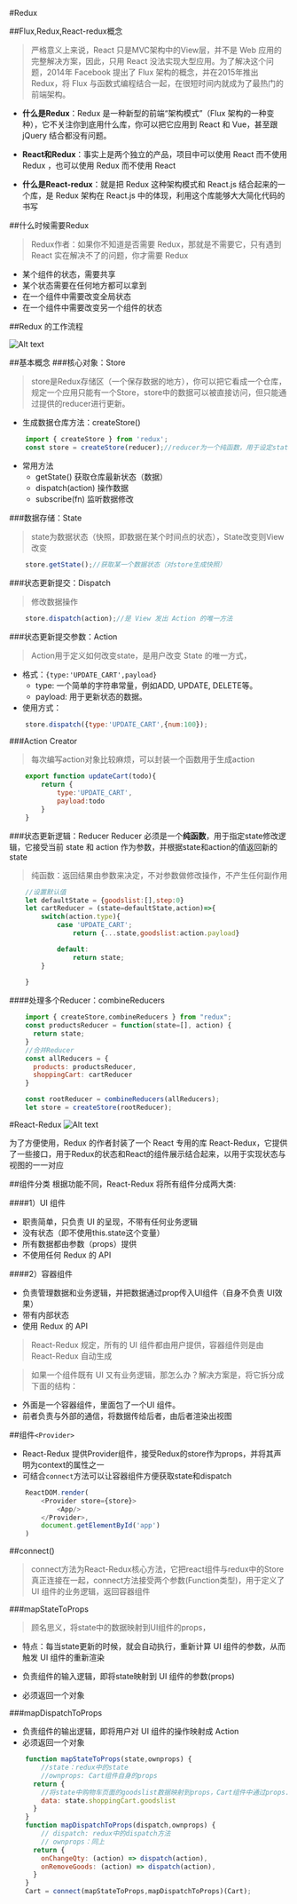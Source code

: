 #Redux

##Flux,Redux,React-redux概念
>严格意义上来说，React 只是MVC架构中的View层，并不是 Web 应用的完整解决方案，因此，只用 React 没法实现大型应用。为了解决这个问题，2014年 Facebook 提出了 Flux 架构的概念，并在2015年推出Redux，将 Flux 与函数式编程结合一起，在很短时间内就成为了最热门的前端架构。

* **什么是Redux**：Redux 是一种新型的前端“架构模式”（Flux 架构的一种变种），它不关注你到底用什么库，你可以把它应用到 React 和 Vue，甚至跟 jQuery 结合都没有问题。

* **React和Redux**：事实上是两个独立的产品，项目中可以使用 React 而不使用
Redux ，也可以使用 Redux 而不使用 React 

* **什么是React-redux**：就是把 Redux 这种架构模式和 React.js 结合起来的一个库，是 Redux 架构在 React.js 中的体现，利用这个库能够大大简化代码的书写

##什么时候需要Redux
>Redux作者：如果你不知道是否需要 Redux，那就是不需要它，只有遇到 React 实在解决不了的问题，你才需要 Redux

* 某个组件的状态，需要共享
* 某个状态需要在任何地方都可以拿到
* 在一个组件中需要改变全局状态
* 在一个组件中需要改变另一个组件的状态

##Redux 的工作流程

![Alt text](./img/redux.jpg "Optional title")

##基本概念
###核心对象：Store
>store是Redux存储区（一个保存数据的地方），你可以把它看成一个仓库，规定一个应用只能有一个Store，store中的数据可以被直接访问，但只能通过提供的reducer进行更新。

* 生成数据仓库方法：createStore() 
```javascript
    import { createStore } from 'redux';
    const store = createStore(reducer);//reducer为一个纯函数，用于设定state修改逻辑（如何修改state中的数据）
```
* 常用方法
    * getState() 获取仓库最新状态（数据）
    * dispatch(action) 操作数据
    * subscribe(fn) 监听数据修改

###数据存储：State
>state为数据状态（快照，即数据在某个时间点的状态），State改变则View改变

```js
    store.getState();//获取某一个数据状态（对store生成快照）
```

###状态更新提交：Dispatch
>修改数据操作

```js
    store.dispatch(action);//是 View 发出 Action 的唯一方法
```

###状态更新提交参数：Action
>Action用于定义如何改变state，是用户改变 State 的唯一方式，

* 格式：`{type:'UPDATE_CART',payload}`
    * type: 一个简单的字符串常量，例如ADD, UPDATE, DELETE等。
    * payload: 用于更新状态的数据。
* 使用方式：
```js
    store.dispatch({type:'UPDATE_CART',{num:100});
```

###Action Creator
>每次编写action对象比较麻烦，可以封装一个函数用于生成action

```js
    export function updateCart(todo){
        return {
            type:'UPDATE_CART',
            payload:todo
        }
    }
```

###状态更新逻辑：Reducer
Reducer 必须是一个**纯函数**，用于指定state修改逻辑，它接受当前 state 和 action 作为参数，并根据state和action的值返回新的state
>纯函数：返回结果由参数来决定，不对参数做修改操作，不产生任何副作用

```js
    //设置默认值
    let defaultState = {goodslist:[],step:0}
    let cartReducer = (state=defaultState,action)=>{
        switch(action.type){
            case 'UPDATE_CART';
                return {...state,goodslist:action.payload}

            default:
                return state;
        }
        
    }
```
####处理多个Reducer：combineReducers
```js
    import { createStore,combineReducers } from "redux";
    const productsReducer = function(state=[], action) {
      return state;
    }
    //合并Reducer
    const allReducers = {
      products: productsReducer,
      shoppingCart: cartReducer
    }

    const rootReducer = combineReducers(allReducers);
    let store = createStore(rootReducer);
```




#React-Redux
![Alt text](./img/react-redux.jpg "Optional title")

为了方便使用，Redux 的作者封装了一个 React 专用的库 React-Redux，它提供了一些接口，用于Redux的状态和React的组件展示结合起来，以用于实现状态与视图的一一对应

##组件分类
根据功能不同，React-Redux 将所有组件分成两大类:

####1）UI 组件
* 职责简单，只负责 UI 的呈现，不带有任何业务逻辑
* 没有状态（即不使用this.state这个变量）
* 所有数据都由参数（props）提供
* 不使用任何 Redux 的 API

####2）容器组件
* 负责管理数据和业务逻辑，并把数据通过prop传入UI组件（自身不负责 UI效果）
* 带有内部状态
* 使用 Redux 的 API

>React-Redux 规定，所有的 UI 组件都由用户提供，容器组件则是由 React-Redux 自动生成

>如果一个组件既有 UI 又有业务逻辑，那怎么办？解决方案是，将它拆分成下面的结构：
* 外面是一个容器组件，里面包了一个UI 组件。
* 前者负责与外部的通信，将数据传给后者，由后者渲染出视图


##组件`<Provider>` 
* React-Redux 提供Provider组件，接受Redux的store作为props，并将其声明为context的属性之一
* 可结合`connect`方法可以让容器组件方便获取state和dispatch
```js
    ReactDOM.render(
        <Provider store={store}>
            <App/>
        </Provider>,
        document.getElementById('app')
    )
```

##connect()
>connect方法为React-Redux核心方法，它把react组件与redux中的Store真正连接在一起，connect方法接受两个参数(Function类型)，用于定义了 UI 组件的业务逻辑，返回容器组件

###mapStateToProps
>顾名思义，将state中的数据映射到UI组件的props，
* 特点：每当state更新的时候，就会自动执行，重新计算 UI 组件的参数，从而触发 UI 组件的重新渲染

* 负责组件的输入逻辑，即将state映射到 UI 组件的参数(props)
* 必须返回一个对象

###mapDispatchToProps
* 负责组件的输出逻辑，即将用户对 UI 组件的操作映射成 Action
* 必须返回一个对象

```js
    function mapStateToProps(state,ownprops) {
        //state：redux中的state
        //ownprops: Cart组件自身的props
      return {
        //将state中购物车页面的goodslist数据映射到props，Cart组件中通过props.data访问
        data: state.shoppingCart.goodslist
      }
    }
    function mapDispatchToProps(dispatch,ownprops) {
        // dispatch: redux中的dispatch方法
        // ownprops：同上
      return {
        onChangeQty: (action) => dispatch(action),
        onRemoveGoods: (action) => dispatch(action),
      }
    }
    Cart = connect(mapStateToProps,mapDispatchToProps)(Cart);
```


